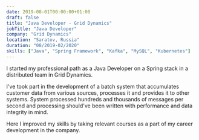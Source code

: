 ```yaml
---
date: 2019-08-01T00:00:00+01:00
draft: false
title: "Java Developer - Grid Dynamics"
jobTitle: "Java Developer"
company: "Grid Dynamics"
location: "Saratov, Russia"
duration: "08/2019-02/2020"
skills: ["Java", "Spring Framework", "Kafka", "MySQL", "Kubernetes"]
---
```


I started my professional path as a Java Developer on a Spring stack in a distributed team in Grid Dynamics.

I've took part in the development of a batch system that accumulates customer data from various sources, processes it and provides it to other systems.
System processed hundreds and thousands of messages per second and processing should've been written with performance and data integrity in mind.

Here I improved my skills by taking relevant courses as a part of my career development in the company.
